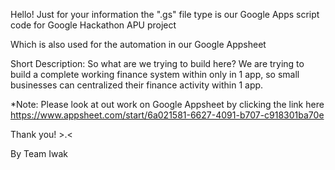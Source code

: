 Hello! Just for your information the ".gs" file type is our Google Apps script code for Google Hackathon APU project

Which is also used for the automation in our Google Appsheet

Short Description:
  So what are we trying to build here? 
  We are trying to build a complete working finance system within only in 1 app,
  so small businesses can centralized their finance activity within 1 app.

*Note: Please look at out work on Google Appsheet by clicking the link here https://www.appsheet.com/start/6a021581-6627-4091-b707-c918301ba70e

Thank you! >.<

By Team Iwak
